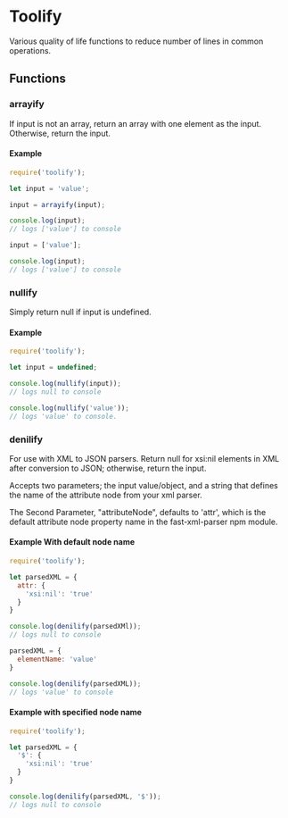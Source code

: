# Toolify

Various quality of life functions to reduce number of lines in common operations.

## Functions

### arrayify

If input is not an array, return an array with one element as the input. Otherwise, return the input.

#### Example

```javascript
require('toolify');

let input = 'value';

input = arrayify(input);

console.log(input);
// logs ['value'] to console

input = ['value'];

console.log(input);
// logs ['value'] to console

```

### nullify

Simply return null if input is undefined.

#### Example

```javascript
require('toolify');

let input = undefined;

console.log(nullify(input));
// logs null to console

console.log(nullify('value'));
// logs 'value' to console.

```

### denilify

For use with XML to JSON parsers.
Return null for xsi:nil elements in XML after conversion to JSON; otherwise, return the input.

Accepts two parameters; the input value/object, and a string that defines the name of the attribute node from your xml parser.

The Second Parameter, "attributeNode", defaults to 'attr', which is the default attribute node property name in the fast-xml-parser npm module.

#### Example With default node name

```javascript
require('toolify');

let parsedXML = {
  attr: {
    'xsi:nil': 'true'
  }
}

console.log(denilify(parsedXMl));
// logs null to console

parsedXML = {
  elementName: 'value'
}

console.log(denilify(parsedXML));
// logs 'value' to console

```

#### Example with specified node name

```javascript
require('toolify');

let parsedXML = {
  '$': {
    'xsi:nil': 'true'
  }
}

console.log(denilify(parsedXML, '$'));
// logs null to console
```
